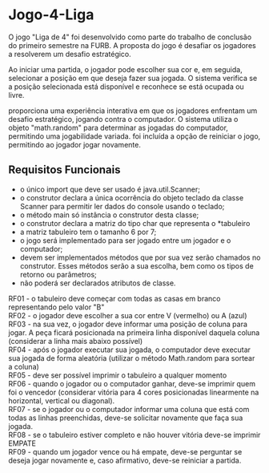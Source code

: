 # Jogo-4-Liga

O jogo "Liga de 4" foi desenvolvido como parte do trabalho de conclusão do primeiro semestre na FURB. A proposta do jogo é desafiar os jogadores a resolverem um desafio estratégico. 

Ao iniciar uma partida, o jogador pode escolher sua cor e, em seguida, selecionar a posição em que deseja fazer sua jogada. O sistema verifica se a posição selecionada está disponível e reconhece se está ocupada ou livre.

 proporciona uma experiência interativa em que os jogadores enfrentam um desafio estratégico, jogando contra o computador. O sistema utiliza o objeto "math.random" para determinar as jogadas do computador, permitindo uma jogabilidade variada. foi incluída a opção de reiniciar o jogo, permitindo ao jogador jogar novamente.

## Requisitos Funcionais

- o único import que deve ser usado é java.util.Scanner;
- o construtor declara a única ocorrência do objeto teclado da classe Scanner para permitir ler dados do console usando o teclado;
- o método main só instância o construtor desta classe;
- o construtor declara a matriz do tipo char que representa o *tabuleiro
- a matriz tabuleiro tem o tamanho 6 por 7;
- o jogo será implementado para ser jogado entre um jogador e o computador;
- devem ser implementados métodos que por sua vez serão chamados no construtor. Esses métodos serão a sua escolha, bem como os tipos de retorno ou parâmetros;
- não poderá ser declarados atributos de classe.
 
RF01 - o tabuleiro deve começar com todas as casas em branco representando pelo valor "B"<br />
RF02 - o jogador deve escolher a sua cor entre V (vermelho) ou A (azul)   <br />
RF03 - na sua vez, o jogador deve informar uma posição de coluna para jogar. A peça ficará posicionada na primeira linha disponível daquela coluna (considerar a linha mais abaixo possível)  <br />
RF04 - após o jogador executar sua jogada, o computador deve executar sua jogada de forma aleatória (utilizar o método Math.random para sortear a coluna)  <br />
RF05 - deve ser possível imprimir o tabuleiro a qualquer momento  <br />
RF06 - quando o jogador ou o computador ganhar, deve-se imprimir quem foi o vencedor (considerar vitória para 4 cores posicionadas linearmente na horizontal, vertical ou diagonal). <br /> 
RF07 - se o jogador ou o computador informar uma coluna que está com todas as linhas preenchidas, deve-se solicitar novamente que faça sua jogada. <br />
RF08 - se o tabuleiro estiver completo e não houver vitória deve-se imprimir EMPATE  <br />
RF09 - quando um jogador vence ou há empate, deve-se perguntar se deseja jogar novamente e, caso afirmativo, deve-se reiniciar a partida.  <br />

